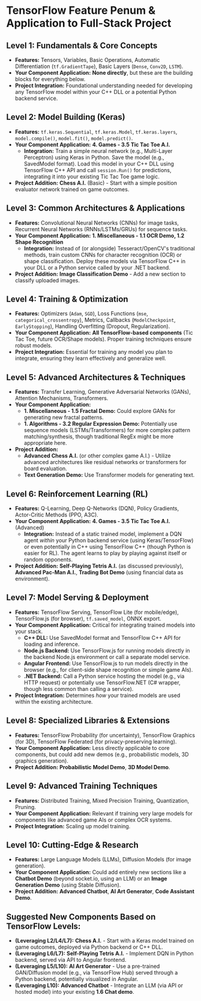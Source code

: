 # TensorFlow Feature Penum & Application to Full-Stack Project

## Level 1: Fundamentals & Core Concepts

*   **Features:** Tensors, Variables, Basic Operations, Automatic Differentiation (`tf.GradientTape`), Basic Layers (`Dense`, `Conv2D`, `LSTM`).
*   **Your Component Application:** **None directly**, but these are the building blocks for everything below.
*   **Project Integration:** Foundational understanding needed for developing any TensorFlow model within your C++ DLL or a potential Python backend service.

## Level 2: Model Building (Keras)

*   **Features:** `tf.keras.Sequential`, `tf.keras.Model`, `tf.keras.layers`, `model.compile()`, `model.fit()`, `model.predict()`.
*   **Your Component Application:** **4. Games - 3.5 Tic Tac Toe A.I.**
    *   **Integration:** Train a simple neural network (e.g., Multi-Layer Perceptron) using Keras in Python. Save the model (e.g., SavedModel format). Load this model in your C++ DLL using TensorFlow C++ API and call `session.Run()` for predictions, integrating it into your existing Tic Tac Toe game logic.
*   **Project Addition:** **Chess A.I.** (Basic) - Start with a simple position evaluator network trained on game outcomes.

## Level 3: Common Architectures & Applications

*   **Features:** Convolutional Neural Networks (CNNs) for image tasks, Recurrent Neural Networks (RNNs/LSTMs/GRUs) for sequence tasks.
*   **Your Component Application:** **1. Miscellaneous - 1.1 OCR Demo, 1.2 Shape Recognition**
    *   **Integration:** Instead of (or alongside) Tesseract/OpenCV's traditional methods, train custom CNNs for character recognition (OCR) or shape classification. Deploy these models via TensorFlow C++ in your DLL or a Python service called by your .NET backend.
*   **Project Addition:** **Image Classification Demo** - Add a new section to classify uploaded images.

## Level 4: Training & Optimization

*   **Features:** Optimizers (`Adam`, `SGD`), Loss Functions (`mse`, `categorical_crossentropy`), Metrics, Callbacks (`ModelCheckpoint`, `EarlyStopping`), Handling Overfitting (Dropout, Regularization).
*   **Your Component Application:** **All TensorFlow-based components** (Tic Tac Toe, future OCR/Shape models). Proper training techniques ensure robust models.
*   **Project Integration:** Essential for training any model you plan to integrate, ensuring they learn effectively and generalize well.

## Level 5: Advanced Architectures & Techniques

*   **Features:** Transfer Learning, Generative Adversarial Networks (GANs), Attention Mechanisms, Transformers.
*   **Your Component Application:**
    *   **1. Miscellaneous - 1.5 Fractal Demo:** Could explore GANs for generating new fractal patterns.
    *   **1. Algorithms - 3.2 Regular Expression Demo:** Potentially use sequence models (LSTMs/Transformers) for more complex pattern matching/synthesis, though traditional RegEx might be more appropriate here.
*   **Project Addition:**
    *   **Advanced Chess A.I.** (or other complex game A.I.) - Utilize advanced architectures like residual networks or transformers for board evaluation.
    *   **Text Generation Demo:** Use Transformer models for generating text.

## Level 6: Reinforcement Learning (RL)

*   **Features:** Q-Learning, Deep Q-Networks (DQN), Policy Gradients, Actor-Critic Methods (PPO, A3C).
*   **Your Component Application:** **4. Games - 3.5 Tic Tac Toe A.I.** (Advanced)
    *   **Integration:** Instead of a static trained model, implement a DQN agent *within* your Python backend service (using Keras/TensorFlow) or even potentially in C++ using TensorFlow C++ (though Python is easier for RL). The agent learns to play by playing against itself or random opponents.
*   **Project Addition:** **Self-Playing Tetris A.I.** (as discussed previously), **Advanced Pac-Man A.I.**, **Trading Bot Demo** (using financial data as environment).

## Level 7: Model Serving & Deployment

*   **Features:** TensorFlow Serving, TensorFlow Lite (for mobile/edge), TensorFlow.js (for browser), `tf.saved_model`, ONNX export.
*   **Your Component Application:** Critical for integrating trained models into your stack.
    *   **C++ DLL:** Use SavedModel format and TensorFlow C++ API for loading and inference.
    *   **Node.js Backend:** Use TensorFlow.js for running models directly in the backend Node.js environment or call a separate model service.
    *   **Angular Frontend:** Use TensorFlow.js to run models directly in the browser (e.g., for client-side shape recognition or simple game AIs).
    *   **.NET Backend:** Call a Python service hosting the model (e.g., via HTTP request) or potentially use TensorFlow.NET (C# wrapper, though less common than calling a service).
*   **Project Integration:** Determines *how* your trained models are used within the existing architecture.

## Level 8: Specialized Libraries & Extensions

*   **Features:** TensorFlow Probability (for uncertainty), TensorFlow Graphics (for 3D), TensorFlow Federated (for privacy-preserving learning).
*   **Your Component Application:** Less directly applicable to core components, but could add new demos (e.g., probabilistic models, 3D graphics generation).
*   **Project Addition:** **Probabilistic Model Demo**, **3D Model Demo**.

## Level 9: Advanced Training Techniques

*   **Features:** Distributed Training, Mixed Precision Training, Quantization, Pruning.
*   **Your Component Application:** Relevant if training very large models for components like advanced game AIs or complex OCR systems.
*   **Project Integration:** Scaling up model training.

## Level 10: Cutting-Edge & Research

*   **Features:** Large Language Models (LLMs), Diffusion Models (for image generation).
*   **Your Component Application:** Could add entirely new sections like a **Chatbot Demo** (beyond socket.io, using an LLM) or an **Image Generation Demo** (using Stable Diffusion).
*   **Project Addition:** **Advanced Chatbot**, **AI Art Generator**, **Code Assistant Demo**.

## Suggested New Components Based on TensorFlow Levels:

*   **(Leveraging L2/L4/L7):** **Chess A.I.** - Start with a Keras model trained on game outcomes, deployed via Python backend or C++ DLL.
*   **(Leveraging L6/L7):** **Self-Playing Tetris A.I.** - Implement DQN in Python backend, served via API to Angular frontend.
*   **(Leveraging L5/L10):** **AI Art Generator** - Use a pre-trained GAN/Diffusion model (e.g., via TensorFlow Hub) served through a Python backend, potentially visualized in Angular.
*   **(Leveraging L10):** **Advanced Chatbot** - Integrate an LLM (via API or hosted model) into your existing **1.6 Chat demo**.
